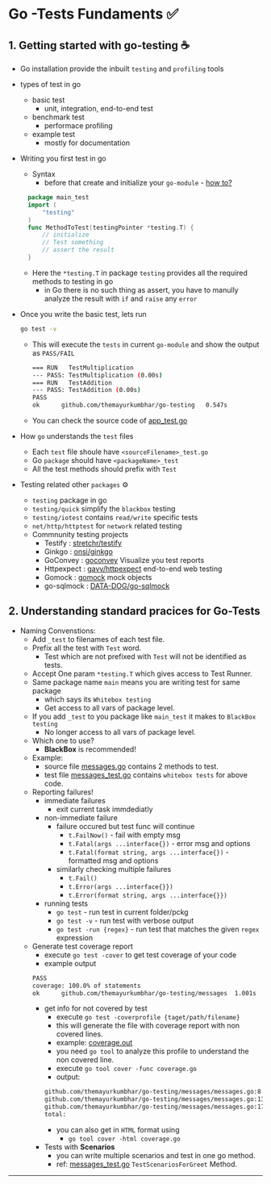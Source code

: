 # Go -Tests Fundaments :white_check_mark:	

## 1. Getting started with go-testing :coffee:	

* Go installation provide the inbuilt `testing` and `profiling` tools
* types of test in go
  * basic test
    * unit, integration, end-to-end test
  * benchmark test
    * performace profiling
  * example test
    * mostly for documentation
* Writing you first test in go
  * Syntax
    * before that create and initialize your `go-module` - [how to?](https://github.com/themayurkumbhar/go-fundamentals#go-modules-packages-and-source-files-basics-spiral_notepad)
  ```go
    package main_test
    import (
        "testing"
    )
    func MethodToTest(testingPointer *testing.T) {
        // initialize
        // Test something
        // assert the result
    }
  ```
  * Here the `*testing.T` in package `testing` provides all the required methods to testing in go
    * in Go there is no such thing as assert, you have to manully analyze the result with `if` and `raise` any `error`
* Once you write the basic test, lets run
    ```bash
    go test -v
    ```
  * This will execute the `tests` in current `go-module` and show the output as `PASS/FAIL`
    ```bash
    === RUN   TestMultiplication
    --- PASS: TestMultiplication (0.00s)
    === RUN   TestAddition
    --- PASS: TestAddition (0.00s)
    PASS
    ok      github.com/themayurkumbhar/go-testing   0.547s
    ```
  * You can check the source code of [app_test.go](app_test.go)
* How `go` understands the `test` files
  * Each `test` file shoule have `<sourceFilename>_test.go` 
  * Go `package` should have `<packageName>_test`
  * All the test methods should prefix with `Test`

* Testing related other `packages` :gear:	
  * `testing` package in go
  * `testing/quick` simplify the `blackbox` testing
  * `testing/iotest` contains `read/write` specific tests
  * `net/http/httptest` for `network` related testing
  * Commnunity testing projects
    * Testify : [stretchr/testify](https://github.com/stretchr/testify)
    * Ginkgo : [onsi/ginkgo](https://github.com/onsi/ginkgo)
    * GoConvey : [goconvey](http://goconvey.co/) Visualize you test reports
    * Httpexpect : [gavv/httpexpect](https://github.com/gavv/httpexpect) end-to-end web testing
    * Gomock : [gomock](https://github.com/golang/mock) mock objects
    * go-sqlmock : [DATA-DOG/go-sqlmock](https://github.com/DATA-DOG/go-sqlmock)
## 2. Understanding standard pracices for Go-Tests

* Naming Convenstions:
  * Add `_test` to filenames of each test file.
  * Prefix all the test with `Test` word.
    * Test which are not prefixed with `Test` will not be identified as tests.
  * Accept One param `*testing.T` which gives access to Test Runner.
  * Same package name `main` means you are writing test for same package
    * which says its `Whitebox testing`
    * Get access to all vars of package level.
  * If you add `_test` to you package like `main_test` it makes to `BlackBox testing`
    * No longer access to all vars of package level.
  * Which one to use?
    * **BlackBox** is recommended!
  * Example:
    * source file [messages.go](messages/messages.go) contains 2 methods to test.
    * test file [messages_test.go](messages/messages_test.go) contains `whitebox tests` for above code.
  * Reporting failures!
    * immediate failures
      * exit current task immdediatly
    * non-immediate failure
      * failure occured but test func will continue
        * `t.FailNow()` - fail with empty msg
        * `t.Fatal(args ...interface{})` - error msg and options
        * `t.Fatal(format string, args ...interface{})` - formatted msg and options
      * similarly checking multiple failures
        * `t.Fail()`
        * `t.Error(args ...interface{}})`
        * `t.Error(format string, args ...interface{}})`
    * running tests
      * `go test` - run test in current folder/pckg
      * `go test -v` - run test with verbose output
      * `go test -run {regex}` - run test that matches the given `regex` expression
  * Generate test coverage report
    * execute `go test -cover` to get test coverage of your code
    * example output
    ```bash
    PASS
    coverage: 100.0% of statements
    ok      github.com/themayurkumbhar/go-testing/messages  1.001s
    ```
    * get info for not covered by test
      * execute `go test -coverprofile {taget/path/filename}`
      * this will generate the file with coverage report with non covered lines.
      * example: [coverage.out](messages/coverage.out)
      * you need `go tool` to analyze this profile to understand the non covered line.
      * execute `go tool cover -func coverage.go`
      * output:
      ```bash
      github.com/themayurkumbhar/go-testing/messages/messages.go:8:   Greet     100.0%
      github.com/themayurkumbhar/go-testing/messages/messages.go:13:  depart    100.0%
      github.com/themayurkumbhar/go-testing/messages/messages.go:17:  nonCoveredMethod   0.0%
      total:                                                          (statements)               66.7%
      ```
      * you can also get in `HTML` format using
        * `go tool cover -html coverage.go`
    * Tests with **Scenarios**
      * you can write multiple scenarios and test in one go method.
      * ref: [messages_test.go](messages/messages.go) `TestScenariosForGreet` Method.

---
